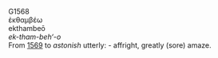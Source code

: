 G1568  
ἐκθαμβέω  
ekthambeō  
*ek-tham-beh‘-o*  
From [1569](g1569) to *astonish* utterly: - affright, greatly (sore)
amaze.  
